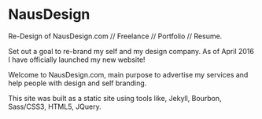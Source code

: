 # NausDesign
Re-Design of NausDesign.com // Freelance // Portfolio // Resume.

Set out a goal to re-brand my self and my design company. 
As of April 2016 I have officially launched my new website!

Welcome to NausDesign.com, main purpose to advertise my services and help people with design and self branding. 

This site was built as a static site using tools like, Jekyll, Bourbon, Sass/CSS3, HTML5, JQuery.


  


